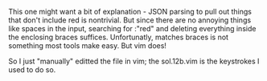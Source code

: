 This one might want a bit of explanation - JSON parsing to pull out things that don't include red is nontrivial.  But since there are no annoying things like spaces in the input, searching for :"red" and deleting everything inside the enclosing braces suffices.  Unfortunatly, matches braces is not something most tools make easy.  But vim does!

So I just "manually" editted the file in vim; the sol.12b.vim is the keystrokes I used to do so.
